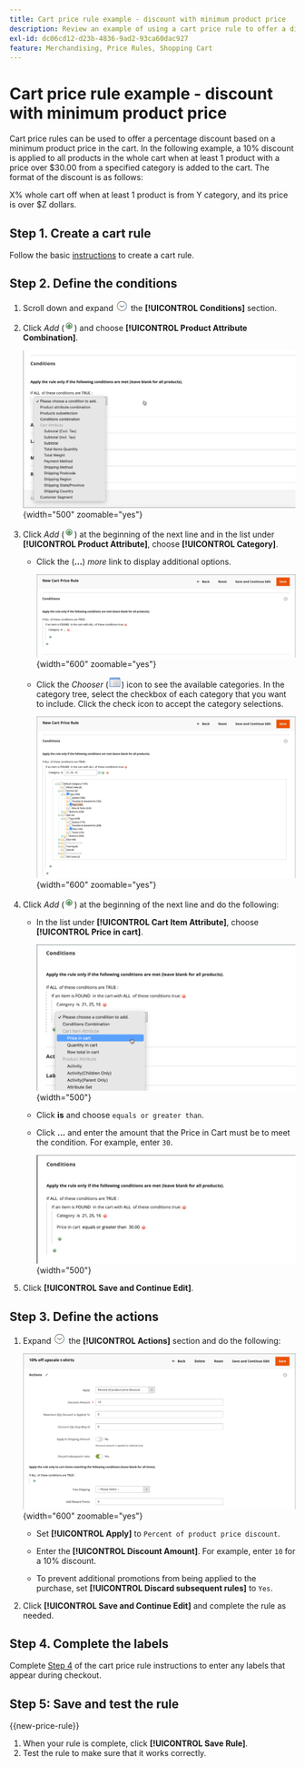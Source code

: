 ```yaml
---
title: Cart price rule example - discount with minimum product price
description: Review an example of using a cart price rule to offer a discount with a minimum product price.
exl-id: dc06cd12-d23b-4836-9ad2-93ca60dac927
feature: Merchandising, Price Rules, Shopping Cart
---
```

# Cart price rule example - discount with minimum product price

Cart price rules can be used to offer a percentage discount based on a minimum product price in the cart. In the following example, a 10% discount is applied to all products in the whole cart when at least 1 product with a price over $30.00 from a specified category is added to the cart. The format of the discount is as follows:

   X% whole cart off when at least 1 product is from Y category, and its price is over $Z dollars.

## Step 1. Create a cart rule

Follow the basic [instructions](price-rules-cart.md) to create a cart rule.

## Step 2. Define the conditions

1. Scroll down and expand ![Expansion selector](../assets/icon-display-expand.png) the **[!UICONTROL Conditions]** section.

1. Click _Add_ (![Add icon](../assets/icon-add-green-circle.png)) and choose **[!UICONTROL Product Attribute Combination]**.

    ![Cart price rule condition - product attribute combination](./assets/condition1.png){width="500" zoomable="yes"}

1. Click _Add_ (![Add icon](../assets/icon-add-green-circle.png)) at the beginning of the next line and in the list under **[!UICONTROL Product Attribute]**, choose **[!UICONTROL Category]**.

    - Click the (**…**) _more_ link to display additional options.

      ![Cart price rule condition - category options](./assets/condition3.png){width="600" zoomable="yes"}

    - Click the _Chooser_ (![List icon](../assets/icon-list-chooser.png)) icon to see the available categories. In the category tree, select the checkbox of each category that you want to include. Click the check icon to accept the category selections.

      ![Cart price rule condition - category](./assets/condition4.png){width="600" zoomable="yes"}

1. Click _Add_ (![Add icon](../assets/icon-add-green-circle.png)) at the beginning of the next line and do the following:

    - In the list under **[!UICONTROL Cart Item Attribute]**, choose **[!UICONTROL Price in cart]**.

      ![Cart price rule condition - cart item attribute](./assets/condition5.png){width="500"}

    - Click **is** and choose `equals or greater than`.

    - Click **...** and enter the amount that the Price in Cart must be to meet the condition. For example, enter `30`.

        ![Cart price rule condition - price in cart](./assets/condition6.png){width="500"}

1. Click **[!UICONTROL Save and Continue Edit]**.

## Step 3. Define the actions

1. Expand ![Expansion selector](../assets/icon-display-expand.png) the **[!UICONTROL Actions]** section and do the following:

    ![Cart price rule actions](./assets/minimum-discount-actions.png){width="600" zoomable="yes"}

    - Set **[!UICONTROL Apply]** to `Percent of product price discount`.

    - Enter the **[!UICONTROL Discount Amount]**. For example, enter `10` for a 10% discount.

    - To prevent additional promotions from being applied to the purchase, set **[!UICONTROL Discard subsequent rules]** to `Yes`.

1. Click **[!UICONTROL Save and Continue Edit]** and complete the rule as needed.

## Step 4. Complete the labels

Complete [Step 4](price-rules-cart.md) of the cart price rule instructions to enter any labels that appear during checkout.

## Step 5: Save and test the rule

{{new-price-rule}}

1. When your rule is complete, click **[!UICONTROL Save Rule]**.
1. Test the rule to make sure that it works correctly.
